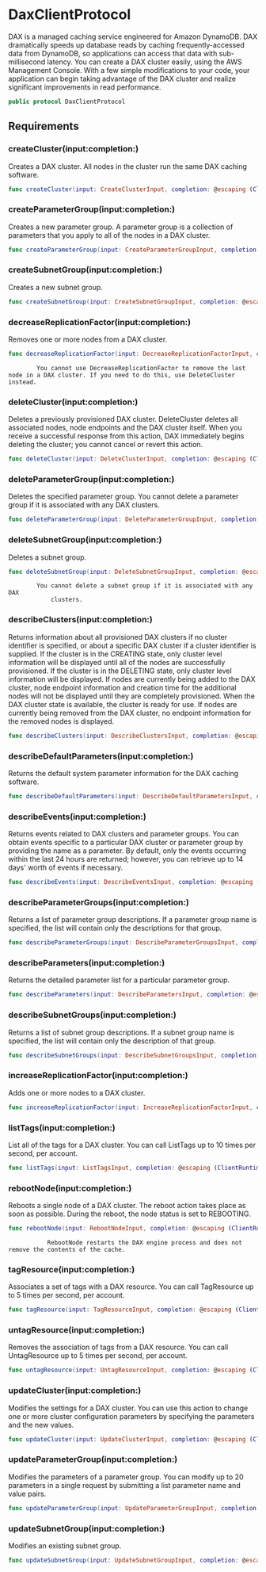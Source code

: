 # DaxClientProtocol

DAX is a managed caching service engineered for Amazon DynamoDB. DAX
dramatically speeds up database reads by caching frequently-accessed data from DynamoDB, so
applications can access that data with sub-millisecond latency. You can create a DAX
cluster easily, using the AWS Management Console. With a few simple modifications to
your code, your application can begin taking advantage of the DAX cluster and realize
significant improvements in read performance.

``` swift
public protocol DaxClientProtocol 
```

## Requirements

### createCluster(input:​completion:​)

Creates a DAX cluster. All nodes in the cluster run the same DAX caching software.

``` swift
func createCluster(input: CreateClusterInput, completion: @escaping (ClientRuntime.SdkResult<CreateClusterOutputResponse, CreateClusterOutputError>) -> Void)
```

### createParameterGroup(input:​completion:​)

Creates a new parameter group. A parameter group is a collection of parameters that
you apply to all of the nodes in a DAX cluster.

``` swift
func createParameterGroup(input: CreateParameterGroupInput, completion: @escaping (ClientRuntime.SdkResult<CreateParameterGroupOutputResponse, CreateParameterGroupOutputError>) -> Void)
```

### createSubnetGroup(input:​completion:​)

Creates a new subnet group.

``` swift
func createSubnetGroup(input: CreateSubnetGroupInput, completion: @escaping (ClientRuntime.SdkResult<CreateSubnetGroupOutputResponse, CreateSubnetGroupOutputError>) -> Void)
```

### decreaseReplicationFactor(input:​completion:​)

Removes one or more nodes from a DAX cluster.

``` swift
func decreaseReplicationFactor(input: DecreaseReplicationFactorInput, completion: @escaping (ClientRuntime.SdkResult<DecreaseReplicationFactorOutputResponse, DecreaseReplicationFactorOutputError>) -> Void)
```

``` 
        You cannot use DecreaseReplicationFactor to remove the last node in a DAX cluster. If you need to do this, use DeleteCluster instead.
```

### deleteCluster(input:​completion:​)

Deletes a previously provisioned DAX cluster.
DeleteCluster deletes all associated nodes, node endpoints
and the DAX cluster itself. When you receive a successful response from this action,
DAX immediately begins deleting the cluster; you cannot cancel or revert this
action.

``` swift
func deleteCluster(input: DeleteClusterInput, completion: @escaping (ClientRuntime.SdkResult<DeleteClusterOutputResponse, DeleteClusterOutputError>) -> Void)
```

### deleteParameterGroup(input:​completion:​)

Deletes the specified parameter group. You cannot delete a parameter group if it is
associated with any DAX clusters.

``` swift
func deleteParameterGroup(input: DeleteParameterGroupInput, completion: @escaping (ClientRuntime.SdkResult<DeleteParameterGroupOutputResponse, DeleteParameterGroupOutputError>) -> Void)
```

### deleteSubnetGroup(input:​completion:​)

Deletes a subnet group.

``` swift
func deleteSubnetGroup(input: DeleteSubnetGroupInput, completion: @escaping (ClientRuntime.SdkResult<DeleteSubnetGroupOutputResponse, DeleteSubnetGroupOutputError>) -> Void)
```

``` 
        You cannot delete a subnet group if it is associated with any DAX
            clusters.
```

### describeClusters(input:​completion:​)

Returns information about all provisioned DAX clusters if no cluster identifier
is specified, or about a specific DAX cluster if a cluster identifier is
supplied.
If the cluster is in the CREATING state, only cluster level information will be
displayed until all of the nodes are successfully provisioned.
If the cluster is in the DELETING state, only cluster level information will be
displayed.
If nodes are currently being added to the DAX cluster, node endpoint information
and creation time for the additional nodes will not be displayed until they are
completely provisioned. When the DAX cluster state is available,
the cluster is ready for use.
If nodes are currently being removed from the DAX cluster, no endpoint
information for the removed nodes is displayed.

``` swift
func describeClusters(input: DescribeClustersInput, completion: @escaping (ClientRuntime.SdkResult<DescribeClustersOutputResponse, DescribeClustersOutputError>) -> Void)
```

### describeDefaultParameters(input:​completion:​)

Returns the default system parameter information for the DAX caching
software.

``` swift
func describeDefaultParameters(input: DescribeDefaultParametersInput, completion: @escaping (ClientRuntime.SdkResult<DescribeDefaultParametersOutputResponse, DescribeDefaultParametersOutputError>) -> Void)
```

### describeEvents(input:​completion:​)

Returns events related to DAX clusters and parameter groups. You can obtain
events specific to a particular DAX cluster or parameter group by providing the name
as a parameter.
By default, only the events occurring within the last 24 hours are returned; however,
you can retrieve up to 14 days' worth of events if necessary.

``` swift
func describeEvents(input: DescribeEventsInput, completion: @escaping (ClientRuntime.SdkResult<DescribeEventsOutputResponse, DescribeEventsOutputError>) -> Void)
```

### describeParameterGroups(input:​completion:​)

Returns a list of parameter group descriptions. If a parameter group name is
specified, the list will contain only the descriptions for that group.

``` swift
func describeParameterGroups(input: DescribeParameterGroupsInput, completion: @escaping (ClientRuntime.SdkResult<DescribeParameterGroupsOutputResponse, DescribeParameterGroupsOutputError>) -> Void)
```

### describeParameters(input:​completion:​)

Returns the detailed parameter list for a particular parameter group.

``` swift
func describeParameters(input: DescribeParametersInput, completion: @escaping (ClientRuntime.SdkResult<DescribeParametersOutputResponse, DescribeParametersOutputError>) -> Void)
```

### describeSubnetGroups(input:​completion:​)

Returns a list of subnet group descriptions. If a subnet group name is specified,
the list will contain only the description of that group.

``` swift
func describeSubnetGroups(input: DescribeSubnetGroupsInput, completion: @escaping (ClientRuntime.SdkResult<DescribeSubnetGroupsOutputResponse, DescribeSubnetGroupsOutputError>) -> Void)
```

### increaseReplicationFactor(input:​completion:​)

Adds one or more nodes to a DAX cluster.

``` swift
func increaseReplicationFactor(input: IncreaseReplicationFactorInput, completion: @escaping (ClientRuntime.SdkResult<IncreaseReplicationFactorOutputResponse, IncreaseReplicationFactorOutputError>) -> Void)
```

### listTags(input:​completion:​)

List all of the tags for a DAX cluster. You can call ListTags up to
10 times per second, per account.

``` swift
func listTags(input: ListTagsInput, completion: @escaping (ClientRuntime.SdkResult<ListTagsOutputResponse, ListTagsOutputError>) -> Void)
```

### rebootNode(input:​completion:​)

Reboots a single node of a DAX cluster. The reboot action takes place
as soon as possible. During the
reboot, the node status is set to REBOOTING.

``` swift
func rebootNode(input: RebootNodeInput, completion: @escaping (ClientRuntime.SdkResult<RebootNodeOutputResponse, RebootNodeOutputError>) -> Void)
```

``` 
           RebootNode restarts the DAX engine process and does not remove the contents of the cache.
```

### tagResource(input:​completion:​)

Associates a set of tags with a DAX resource.  You can call TagResource up to 5 times per second, per
account.

``` swift
func tagResource(input: TagResourceInput, completion: @escaping (ClientRuntime.SdkResult<TagResourceOutputResponse, TagResourceOutputError>) -> Void)
```

### untagResource(input:​completion:​)

Removes the association of tags from a DAX resource. You can call
UntagResource up to 5 times per second, per account.

``` swift
func untagResource(input: UntagResourceInput, completion: @escaping (ClientRuntime.SdkResult<UntagResourceOutputResponse, UntagResourceOutputError>) -> Void)
```

### updateCluster(input:​completion:​)

Modifies the settings for a DAX cluster. You can use this action to change one or
more cluster configuration parameters by specifying the parameters and the new
values.

``` swift
func updateCluster(input: UpdateClusterInput, completion: @escaping (ClientRuntime.SdkResult<UpdateClusterOutputResponse, UpdateClusterOutputError>) -> Void)
```

### updateParameterGroup(input:​completion:​)

Modifies the parameters of a parameter group. You can modify up to 20
parameters in a single request by submitting a list parameter name and value
pairs.

``` swift
func updateParameterGroup(input: UpdateParameterGroupInput, completion: @escaping (ClientRuntime.SdkResult<UpdateParameterGroupOutputResponse, UpdateParameterGroupOutputError>) -> Void)
```

### updateSubnetGroup(input:​completion:​)

Modifies an existing subnet group.

``` swift
func updateSubnetGroup(input: UpdateSubnetGroupInput, completion: @escaping (ClientRuntime.SdkResult<UpdateSubnetGroupOutputResponse, UpdateSubnetGroupOutputError>) -> Void)
```
